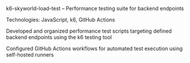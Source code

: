 k6-skyworld-load-test – Performance testing suite for backend endpoints

Technologies: JavaScript, k6, GitHub Actions

Developed and organized performance test scripts targeting defined backend endpoints using the k6 testing tool

Configured GitHub Actions workflows for automated test execution using self-hosted runners

